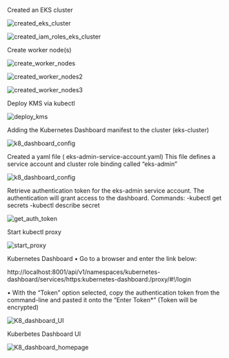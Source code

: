 Created an EKS cluster

![created_eks_cluster](https://user-images.githubusercontent.com/91057035/152416237-a7dff8cf-3bd5-4ff4-b8ca-8f76e3a5af5a.png)


![created_iam_roles_eks_cluster](https://user-images.githubusercontent.com/91057035/152416392-8c9dd245-adea-4ba7-b24e-4616dc8e874b.png)


Create worker node(s)

![create_worker_nodes](https://user-images.githubusercontent.com/91057035/152416643-fd0f1c56-a9b1-47b4-8b1e-00303b2032ec.png)

![created_worker_nodes2](https://user-images.githubusercontent.com/91057035/152416680-5fff3462-4491-4f9d-8bc2-a6ec178a7bef.png)

![created_worker_nodes3](https://user-images.githubusercontent.com/91057035/152416696-46dfa1d5-55a0-4e01-b936-2ed92c315bb4.png)


Deploy KMS via kubectl

![deploy_kms](https://user-images.githubusercontent.com/91057035/152416813-695c6332-074b-44e4-b952-ecac1068ce37.png)


Adding the Kubernetes Dashboard manifest to the cluster (eks-cluster)

![k8_dashboard_config](https://user-images.githubusercontent.com/91057035/152416987-4746ac2d-e639-4a5b-9878-05930fca37cd.png)


Created a yaml file ( eks-admin-service-account.yaml) This file defines a service account and cluster role binding called “eks-admin”

![k8_dashboard_config](https://user-images.githubusercontent.com/91057035/152417194-ceaeb46d-4144-4bc6-8753-8044b42aab5e.png)


Retrieve authentication token for the eks-admin service account. The authentication will grant access to the dashboard.
Commands:
-kubectl get secrets
-kubectl describe secret <token-name>
  
![get_auth_token](https://user-images.githubusercontent.com/91057035/152417367-b9795a80-1787-4f28-8bd2-465ac2805fad.png)
  
  
  
Start kubectl proxy

![start_proxy](https://user-images.githubusercontent.com/91057035/152417462-94b3fc2a-c28c-4377-8d1b-c8a3d656d4d5.png)

  
Kubernetes Dashboard
•	Go to a browser and enter the link below:
  
http://localhost:8001/api/v1/namespaces/kubernetes-dashboard/services/https:kubernetes-dashboard:/proxy/#!/login
  
•	With the “Token” option selected, copy the authentication token from the command-line and pasted it onto the “Enter Token*”  (Token will be encrypted)
  
  ![K8_dashboard_UI](https://user-images.githubusercontent.com/91057035/152417969-dd30d322-e439-4817-bdb7-ddc97fc07d61.png)

  
Kuberbetes Dashboard UI
  
![K8_dashboard_homepage](https://user-images.githubusercontent.com/91057035/152418354-cb1a0e72-2623-436e-b411-374c31af2283.png)


  
